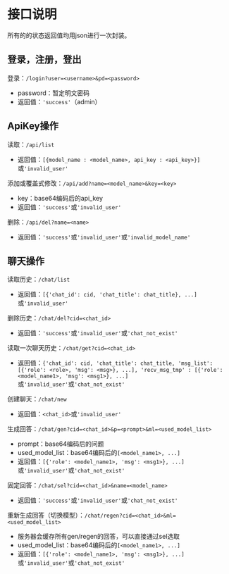 # 接口说明

所有的的状态返回值均用json进行一次封装。

## 登录，注册，登出

登录：`/login?user=<username>&pd=<password>`

* password：暂定明文密码
* 返回值：`'success'`（admin）

## ApiKey操作

读取：`/api/list`

* 返回值：`[{model_name : <model_name>, api_key : <api_key>}]`或`'invalid_user'`

添加或覆盖式修改：`/api/add?name=<model_name>&key=<key>`

* key：base64编码后的api_key
* 返回值：`'success'`或`'invalid_user'`

删除：`/api/del?name=<name>`

* 返回值：`'success'`或`'invalid_user'`或`'invalid_model_name'`

## 聊天操作

读取历史：`/chat/list`

* 返回值：`[{'chat_id': cid, 'chat_title': chat_title}, ...]`或`'invalid_user'`
  
删除历史：`/chat/del?cid=<chat_id>`

* 返回值：`'success'`或`'invalid_user'`或`'chat_not_exist'`

读取一次聊天历史：`/chat/get?cid=<chat_id>`

* 返回值：`{'chat_id': cid, 'chat_title': chat_title, 'msg_list': [{'role': <role>, 'msg': <msg>}, ...], 'recv_msg_tmp' : [{'role': <model_name1>, 'msg': <msg1>}, ...]`或`'invalid_user'`或`'chat_not_exist'`

创建聊天：`/chat/new`

* 返回值：`<chat_id>`或`'invalid_user'`

生成回答：`/chat/gen?cid=<chat_id>&p=<prompt>&ml=<used_model_list>`

* prompt：base64编码后的问题
* used_model_list：base64编码后的`[<model_name1>, ...]`
* 返回值：`[{'role': <model_name1>, 'msg': <msg1>}, ...]`或`'invalid_user'`或`'chat_not_exist'`

固定回答：`/chat/sel?cid=<chat_id>&name=<model_name>`

* 返回值：`'success'`或`'invalid_user'`或`'chat_not_exist'`

重新生成回答（切换模型）：`/chat/regen?cid=<chat_id>&ml=<used_model_list>`

* 服务器会缓存所有gen/regen的回答，可以直接通过sel选取
* used_model_list：base64编码后的`[<model_name1>, ...]`
* 返回值：`[{'role': <model_name1>, 'msg': <msg1>}, ...]`或`'invalid_user'`或`'chat_not_exist'`
